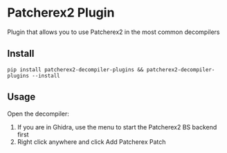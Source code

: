 # Patcherex2 Plugin
Plugin that allows you to use Patcherex2 in the most common decompilers

## Install 
```
pip install patcherex2-decompiler-plugins && patcherex2-decompiler-plugins --install 
```

## Usage 
Open the decompiler:
1. If you are in Ghidra, use the menu to start the Patcherex2 BS backend first
2. Right click anywhere and click Add Patcherex Patch